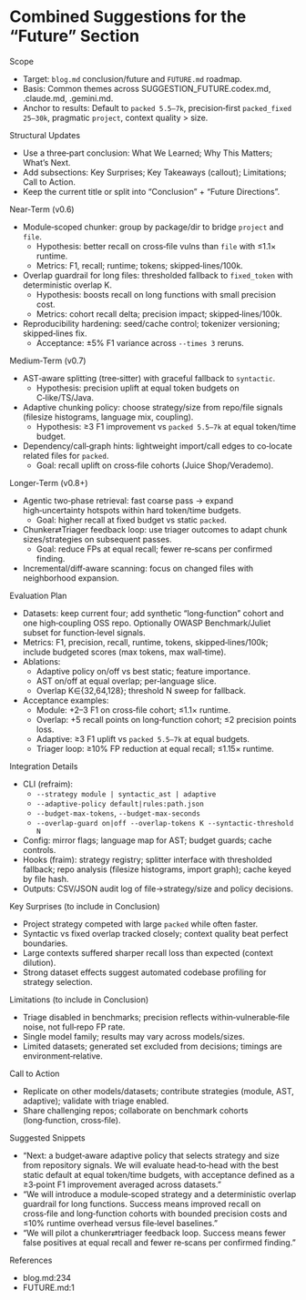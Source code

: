 # Combined Suggestions for the “Future” Section

Scope
- Target: `blog.md` conclusion/future and `FUTURE.md` roadmap.
- Basis: Common themes across SUGGESTION_FUTURE.codex.md, .claude.md, .gemini.md.
- Anchor to results: Default to `packed 5.5–7k`, precision‑first `packed_fixed 25–30k`, pragmatic `project`, context quality > size.

Structural Updates
- Use a three‑part conclusion: What We Learned; Why This Matters; What’s Next.
- Add subsections: Key Surprises; Key Takeaways (callout); Limitations; Call to Action.
- Keep the current title or split into “Conclusion” + “Future Directions”.

Near‑Term (v0.6)
- Module‑scoped chunker: group by package/dir to bridge `project` and `file`.
  - Hypothesis: better recall on cross‑file vulns than `file` with ≤1.1× runtime.
  - Metrics: F1, recall; runtime; tokens; skipped‑lines/100k.
- Overlap guardrail for long files: thresholded fallback to `fixed_token` with deterministic overlap K.
  - Hypothesis: boosts recall on long functions with small precision cost.
  - Metrics: cohort recall delta; precision impact; skipped‑lines/100k.
- Reproducibility hardening: seed/cache control; tokenizer versioning; skipped‑lines fix.
  - Acceptance: ±5% F1 variance across `--times 3` reruns.

Medium‑Term (v0.7)
- AST‑aware splitting (tree‑sitter) with graceful fallback to `syntactic`.
  - Hypothesis: precision uplift at equal token budgets on C‑like/TS/Java.
- Adaptive chunking policy: choose strategy/size from repo/file signals (filesize histograms, language mix, coupling).
  - Hypothesis: ≥3 F1 improvement vs `packed 5.5–7k` at equal token/time budget.
- Dependency/call‑graph hints: lightweight import/call edges to co‑locate related files for `packed`.
  - Goal: recall uplift on cross‑file cohorts (Juice Shop/Verademo).

Longer‑Term (v0.8+)
- Agentic two‑phase retrieval: fast coarse pass → expand high‑uncertainty hotspots within hard token/time budgets.
  - Goal: higher recall at fixed budget vs static `packed`.
- Chunker⇄Triager feedback loop: use triager outcomes to adapt chunk sizes/strategies on subsequent passes.
  - Goal: reduce FPs at equal recall; fewer re‑scans per confirmed finding.
- Incremental/diff‑aware scanning: focus on changed files with neighborhood expansion.

Evaluation Plan
- Datasets: keep current four; add synthetic “long‑function” cohort and one high‑coupling OSS repo. Optionally OWASP Benchmark/Juliet subset for function‑level signals.
- Metrics: F1, precision, recall, runtime, tokens, skipped‑lines/100k; include budgeted scores (max tokens, max wall‑time).
- Ablations:
  - Adaptive policy on/off vs best static; feature importance.
  - AST on/off at equal overlap; per‑language slice.
  - Overlap K∈{32,64,128}; threshold N sweep for fallback.
- Acceptance examples:
  - Module: +2–3 F1 on cross‑file cohort; ≤1.1× runtime.
  - Overlap: +5 recall points on long‑function cohort; ≤2 precision points loss.
  - Adaptive: ≥3 F1 uplift vs `packed 5.5–7k` at equal budgets.
  - Triager loop: ≥10% FP reduction at equal recall; ≤1.15× runtime.

Integration Details
- CLI (refraim):
  - `--strategy module | syntactic_ast | adaptive`
  - `--adaptive-policy default|rules:path.json`
  - `--budget-max-tokens`, `--budget-max-seconds`
  - `--overlap-guard on|off --overlap-tokens K --syntactic-threshold N`
- Config: mirror flags; language map for AST; budget guards; cache controls.
- Hooks (fraim): strategy registry; splitter interface with thresholded fallback; repo analysis (filesize histograms, import graph); cache keyed by file hash.
- Outputs: CSV/JSON audit log of file→strategy/size and policy decisions.

Key Surprises (to include in Conclusion)
- Project strategy competed with large `packed` while often faster.
- Syntactic vs fixed overlap tracked closely; context quality beat perfect boundaries.
- Large contexts suffered sharper recall loss than expected (context dilution).
- Strong dataset effects suggest automated codebase profiling for strategy selection.

Limitations (to include in Conclusion)
- Triage disabled in benchmarks; precision reflects within‑vulnerable‑file noise, not full‑repo FP rate.
- Single model family; results may vary across models/sizes.
- Limited datasets; generated set excluded from decisions; timings are environment‑relative.

Call to Action
- Replicate on other models/datasets; contribute strategies (module, AST, adaptive); validate with triage enabled.
- Share challenging repos; collaborate on benchmark cohorts (long‑function, cross‑file).

Suggested Snippets
- “Next: a budget‑aware adaptive policy that selects strategy and size from repository signals. We will evaluate head‑to‑head with the best static default at equal token/time budgets, with acceptance defined as a ≥3‑point F1 improvement averaged across datasets.”
- “We will introduce a module‑scoped strategy and a deterministic overlap guardrail for long functions. Success means improved recall on cross‑file and long‑function cohorts with bounded precision costs and ≤10% runtime overhead versus file‑level baselines.”
- “We will pilot a chunker⇄triager feedback loop. Success means fewer false positives at equal recall and fewer re‑scans per confirmed finding.”

References
- blog.md:234
- FUTURE.md:1

